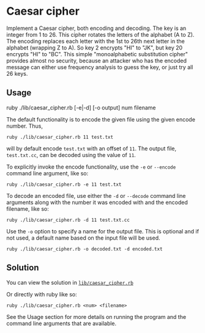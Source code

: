 # Caesar cipher

Implement a Caesar cipher, both encoding and decoding. The key is an integer from 1 to 26. This cipher rotates the letters of the alphabet (A to Z). The encoding replaces each letter with the 1st to 26th next letter in the alphabet (wrapping Z to A). So key 2 encrypts "HI" to "JK", but key 20 encrypts "HI" to "BC". This simple "monoalphabetic substitution cipher" provides almost no security, because an attacker who has the encoded message can either use frequency analysis to guess the key, or just try all 26 keys.

## Usage

ruby ./lib/caesar_cipher.rb [-e|-d] [-o output] num filename

The default functionality is to encode the given file using the given encode
number. Thus,

    ruby ./lib/caesar_cipher.rb 11 test.txt

will by default encode `test.txt` with an offset of `11`. The output file,
`test.txt.cc`, can be decoded using the value of `11`.

To explicitly invoke the encode functionality, use the `-e` or `--encode`
command line argument, like so:

    ruby ./lib/caesar_cipher.rb -e 11 test.txt

To decode an encoded file, use either the `-d` or `--decode` command line
arguments along with the number it was encoded with and the encoded filename,
like so:

    ruby ./lib/caesar_cipher.rb -d 11 test.txt.cc

Use the `-o` option to specify a name for the output file. This is optional
and if not used, a default name based on the input file will be used.

    ruby ./lib/caesar_cipher.rb -o decoded.txt -d encoded.txt

## Solution

You can view the solution in
[`lib/caesar_cipher.rb`](https://github.com/jbranchaud/ruby-projects/blob/master/security/caesar_cipher/lib/caesar_cipher.rb)

Or directly with ruby like so:

    ruby ./lib/caesar_cipher.rb <num> <filename>

See the Usage section for more details on running the program and the
command line arguments that are available.
